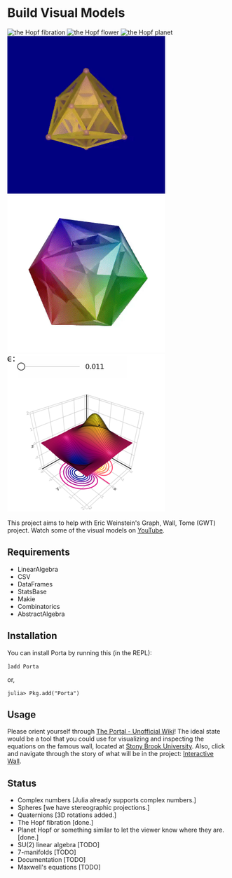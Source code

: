 # Build Visual Models

![the Hopf fibration](gallery/londontsai.gif "The Hopf fibration inspired by one of the London Tsai's prints")
![the Hopf flower](gallery/flower.gif "The Hopf flower")
![the Hopf planet](gallery/planet.gif "The Hopf planet")
![24-cell](gallery/24-cell.gif "24-cell")
![600-cell](gallery/600-cell.gif "600-cell")
![surfaces](gallery/surfaces.png "surfaces")

This project aims to help with Eric Weinstein's Graph, Wall, Tome (GWT) project. Watch some of the visual models on [YouTube](https://www.youtube.com/channel/UCY8FW_kvEfGDj5i5j_rkaqA).

## Requirements
- LinearAlgebra
- CSV
- DataFrames
- StatsBase
- Makie
- Combinatorics
- AbstractAlgebra

## Installation
You can install Porta by running this (in the REPL):

```julia-repl
]add Porta
```
or,
```julia-repl
julia> Pkg.add("Porta")
```

## Usage
Please orient yourself through [The Portal - Unofficial Wiki](https://theportal.wiki/wiki/Graph,_Wall,_Tome)! The ideal state would be a tool that you could use for visualizing and inspecting the equations on the famous wall, located at [Stony Brook University](http://www.math.stonybrook.edu/~tony/scgp/wall-story/wall-story.html). Also, click and navigate through the story of what will be in the project: [Interactive Wall](https://dev.theportal.dev/wall/).

## Status
- Complex numbers [Julia already supports complex numbers.]
- Spheres [we have stereographic projections.]
- Quaternions [3D rotations added.]
- The Hopf fibration [done.]
- Planet Hopf or something similar to let the viewer know where they are. [done.]
- SU(2) linear algebra [TODO]
- 7-manifolds [TODO]
- Documentation [TODO]
- Maxwell's equations [TODO]
